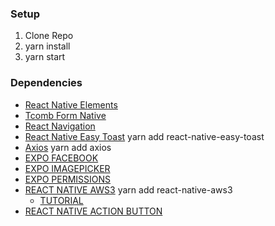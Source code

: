 ### Setup

1. Clone Repo
2. yarn install
3. yarn start

### Dependencies

- [React Native Elements](https://react-native-training.github.io/react-native-elements/)
- [Tcomb Form Native](https://yarnpkg.com/en/package/tcomb-form-native)
- [React Navigation](https://reactnavigation.org/)
- [React Native Easy Toast](https://yarnpkg.com/en/package/react-native-easy-toast) yarn add react-native-easy-toast
- [Axios](https://yarnpkg.com/en/package/axios) yarn add axios
- [EXPO FACEBOOK](https://docs.expo.io/versions/latest/sdk/facebook/)
- [EXPO IMAGEPICKER](https://docs.expo.io/versions/latest/sdk/imagepicker/)
- [EXPO PERMISSIONS](https://docs.expo.io/versions/latest/sdk/permissions/)
- [REACT NATIVE AWS3](https://yarnpkg.com/en/package/react-native-aws3) yarn add react-native-aws3
  - [TUTORIAL](https://www.youtube.com/watch?v=FXG3AJ6OJCk)
- [REACT NATIVE ACTION BUTTON](https://yarnpkg.com/en/package/react-native-action-button)
